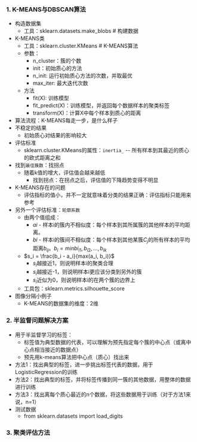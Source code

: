 ### 1. K-MEANS与DBSCAN算法
- 构造数据集
  - 工具：sklearn.datasets.make_blobs # 构建数据
- K-MEANS类
  - 工具：sklearn.cluster.KMeans # K-MEANS算法
  - 参数：
    - n_cluster：簇的个数
    - init：初始质心的方法
    - n_init: 运行初始质心方法的次数，并取最优
    - max_iter: 最大迭代次数
  - 方法
    - fit(X): 训练模型
    - fit_predict(X)：训练模型，并返回每个数据样本的聚类标签
    - transform(X)：计算X中每个样本到质心的距离
- 算法流程：K-MEANS每走一步，是什么样子 
- 不稳定的结果
  - 初始质心对结果的影响较大
- 评估标准
  - sklearn.cluster.KMeans的属性：`inertia_` -- 所有样本到其最近的质心的欧式距离之和
- 找到`最佳簇数`：找拐点
  - 随着k值的增大，评估值会越来越低
    - 找到拐点：在拐点之后，评估值的下降趋势变得不明显
- K-MEANS存在的问题
  - 评估指标的值小，并不一定就意味着分类的结果正确：评估指标只能用来参考
- 另外一个评估标准：`轮廓系数`
  - 由两个值组成：
    - $ai$ - 样本i的簇内不相似度：每个样本到其所属簇的其他样本的平均距离。
    - $bi$ - 样本i的簇间不相似度：每个样本到其他某簇$C_j$的所有样本的平均距离$b_{ij}$。$b_i=min{bi_{i1}, b_{i2}, ..., b_{ik}}$
  - $s_i = \frac{b_i - a_i}{max(a_i, b_i)}$
    - $s_i$越接近1，则说明样本i的聚类合理
    - $s_i$越接近-1，则说明样本i更应该分类到另外的簇
    - $s_i$近似为0，则说明样本i的在两个簇的边界上
  - 工具包：sklearn.metrics.silhouette_score
- 图像分隔小例子
  - K-MEANS的数据集的维度：2维

### 2. 半监督问题解决方案
- 用于半监督学习的标签：
  - 标签值为典型数据的代表，可以理解为预先指定每个簇的中心点（或离中心点相当接近的数据点）
  - 预先用k-means算法把中心点（质心）找出来
- 方法1：找出典型的标签，进一步挑出标签代表的数据，用于LogisticRegression的训练
- 方法2：找出典型的标签，并将标签传播到同一簇的其他数据，用整体的数据进行训练
- 方法3：找出离每个质心最近的n个数据，将这些数据用于训练（对于方法1来说，n=1）
- 测试数据
  - from sklearn.datasets import load_digits

### 3. 聚类评估方法
